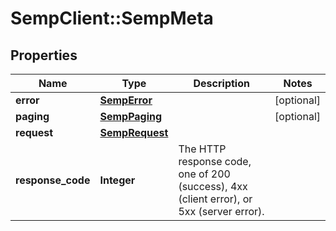 # SempClient::SempMeta

## Properties
Name | Type | Description | Notes
------------ | ------------- | ------------- | -------------
**error** | [**SempError**](SempError.md) |  | [optional] 
**paging** | [**SempPaging**](SempPaging.md) |  | [optional] 
**request** | [**SempRequest**](SempRequest.md) |  | 
**response_code** | **Integer** | The HTTP response code, one of 200 (success), 4xx (client error), or 5xx (server error). | 


